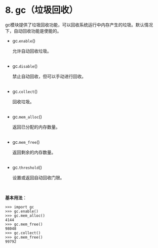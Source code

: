 # 8. gc（垃圾回收）

gc模块提供了垃圾回收功能，可以回收系统运行中内存产生的垃圾。默认情况下，自动回收功能是使能的。

* gc.`enable`()

  允许自动回收垃圾。
<br><br>

* gc.`disable`()

  禁止自动回收，但可以手动进行回收。
<br><br>

* gc.`collect`()

  回收垃圾。
<br><br>

* gc.`mem_alloc`()

  返回已分配的内存数量。
<br><br>

* gc.`mem_free`()

  返回剩余的内存数量。
<br><br>

* gc.`threshold`()

  设置或返回自动回收门限。
<br>
 
**基本用法**：

```
>>> import gc
>>> gc.enable()
>>> gc.mem_alloc()
4144
>>> gc.mem_free()
98048
>>> gc.collect()
>>> gc.mem_free()
99792
```